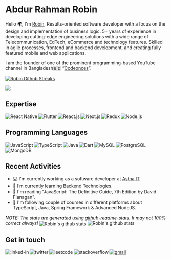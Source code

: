 # Abdur Rahman Robin
Hello 🌍, I'm [Robin](https://www.robinrahman.me/), Results-oriented software developer with a focus on the design and implementation of business logic. 5+ years of experience in developing cutting-edge engineering solutions with a wide range of Telecommunication, EdTech, eCommerce and technology features. Skilled in agile processes, frontend and backend development, and creating fully featured mobile and web applications.

I am the founder of one of the prominent programming-based YouTube channel in Bangladesh🇧🇩 “[Codeonces](https://youtube.com/c/Codeonces)”.

[![Robin Github Streaks](https://github-readme-streak-stats.herokuapp.com/?user=robin3317&fire=eb1b0c&ring=eb1b0c&currStreakLabel=eb1b0c)](https://robinrahman.me)

![](https://komarev.com/ghpvc/?username=robin3317&label=Profile+Views&color=yellowgreen)

## Expertise
<img align="left" alt="React Native" src="https://img.shields.io/badge/react_native-%2361DAFB.svg?style=for-the-badge&logo=react&logoColor=%23ffffff"/>
<img align="left" alt="Flutter" src="https://img.shields.io/badge/Flutter-02569B?style=for-the-badge&logo=flutter&logoColor=white" />
<img align="left" alt="React.js" src="https://img.shields.io/badge/React-20232A?style=for-the-badge&logo=react&logoColor=61DAFB"/>
<img align="left" alt="Next.js" src="https://img.shields.io/badge/next.js-11cccc?style=for-the-badge&logo=nextdotjs&logoColor=white" />
<img align="left" alt="Redux" src="https://img.shields.io/badge/Redux-593D88?style=for-the-badge&logo=redux&logoColor=white"/>
<img alt="Node.js" src="https://img.shields.io/badge/Node.js-43853D?style=for-the-badge&logo=node.js&logoColor=white"/>

## Programming Languages
<img align="left" alt="JavaScript" src="https://img.shields.io/badge/JavaScript-F7DF1E?style=for-the-badge&logo=javascript&logoColor=black"/>
<img align="left" alt="TypeScript" src="https://img.shields.io/badge/TypeScript-007ACC?style=for-the-badge&logo=typescript&logoColor=white"/>
<img align="left" alt="Java" src="https://img.shields.io/badge/Java-ED8B00?style=for-the-badge&logo=java&logoColor=white" />
<img align="left" alt="Dart" src="https://img.shields.io/badge/Dart-0175C2?style=for-the-badge&logo=dart&logoColor=white"/>
<img align="left" alt="MySQL" src="https://img.shields.io/badge/MySQL-00000F?style=for-the-badge&logo=mysql&logoColor=white"/>
<img align="left" alt="PostgreSQL" src="https://img.shields.io/badge/PostgreSQL-316192?style=for-the-badge&logo=postgresql&logoColor=white"/>
<img alt="MongoDB" src="https://img.shields.io/badge/MongoDB-4EA94B?style=for-the-badge&logo=mongodb&logoColor=white" />

## Recent Activities
- 💻  I'm currently working as a software developer at [Astha IT](https://www.asthait.com/)
- 🌱  I’m currently learning Backend Technologies.
- 📖  I'm reading "JavaScript: The Definitive Guide, 7th Edition by David Flanagan".
- 🎥  I'm following couple of courses in different platforms about TypeScript, Java, Spring Framework & Advanced NodeJS.

*NOTE: The stats are generated using [github-readme-stats](https://github.com/anuraghazra/github-readme-stats). It may not 100% correct always!*
<a><img align="center" src="https://github-readme-stats.vercel.app/api?username=robin3317&show_icons=true&theme=radical&line_height=27" alt="Robin's github stats" /></a>
<a><img align="top" src="https://github-readme-stats.vercel.app/api/top-langs/?username=robin3317&theme=radical&hide_langs_below=1&layout=compact" alt="Robin's github stats" /></a>

## Get in touch
<a href="https://www.linkedin.com/in/robin4java/">
  <img align="left" alt="linked-in" src="https://img.shields.io/badge/LinkedIn-0077B5?style=for-the-badge&logo=linkedin&logoColor=white" />
</a>
<a href="https://twitter.com/robin4java">
  <img align="left" alt="twitter" src="https://img.shields.io/badge/twitter-%231DA1F2.svg?&style=for-the-badge&logo=twitter&logoColor=white" />
</a>
<a href="https://leetcode.com/robin_rahman/">
  <img align="left" alt="leetcode" src="https://img.shields.io/badge/-LeetCode-FFA116?style=for-the-badge&logo=LeetCode&logoColor=black" />
</a>
<a href="https://stackoverflow.com/users/7387089/robin">
  <img align="left" alt="stackoverflow" src="https://img.shields.io/badge/Stack_Overflow-FE7A16?style=for-the-badge&logo=stack-overflow&logoColor=white" />
</a>
<a href="mailto:abdurrahmanrobin47@gmail.com">
  <img alt="gmail" src="https://img.shields.io/badge/Gmail-D14836?style=for-the-badge&logo=gmail&logoColor=white" />
</a>
